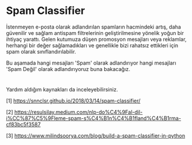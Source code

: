 # Spam Classifier

İstenmeyen e-posta olarak adlandırılan spamların hacmindeki artış, daha güvenilir ve sağlam antispam filtrelerinin geliştirilmesine yönelik yoğun bir ihtiyaç yarattı. Gelen kutumuza düşen promosyon mesajları veya reklamlar, herhangi bir değer sağlamadıkları ve genellikle bizi rahatsız ettikleri için spam olarak sınıflandırılabilir.

Bu aşamada hangi mesajları 'Spam' olarak adlandırıyor hangi mesajları 'Spam Değil' olarak adlandırıyoruz buna bakacağız.

# 

Yardım aldığım kaynakları da inceleyebilirsiniz.

[1] https://snnclsr.github.io/2018/03/14/spam-classifier/

[2] https://resulsilay.medium.com/nlp-do%C4%9Fal-dil-i%CC%87%C5%9Fleme-spam-s%C4%B1n%C4%B1fland%C4%B1rma-cf83bc5f3587

[3] https://www.milindsoorya.com/blog/build-a-spam-classifier-in-python
